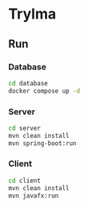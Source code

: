 # Trylma

## Run 

### Database
```sh
cd database
docker compose up -d
```

### Server

```sh
cd server
mvn clean install
mvn spring-boot:run
```

### Client

```sh
cd client
mvn clean install
mvn javafx:run
```